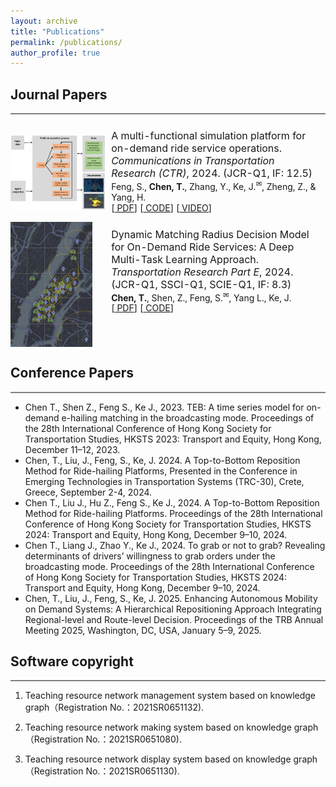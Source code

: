 ```yaml
---
layout: archive
title: "Publications"
permalink: /publications/
author_profile: true
---
```





## Journal Papers

<hr style="height:2px;border-width:0;color:gray;background-color:gray" />

<table style="width:100%;border:0px;border-spacing:0px;border-collapse:separate;margin-right:auto;margin-left:auto;"><tbody>


<tr onmouseout="font_stop()" onmouseover="font_start()" bgcolor="">
    <td style="padding: 0px; padding-bottom: 0px; width: 30%; vertical-align: middle;">
        <img src="/images/research/feng2023multi.png" style="max-height: 200px; width: auto; display: block;">
    </td>
    <td style="padding: 10px; padding-bottom: 0px; width: 70%; vertical-align: top;">
        <font size="3">  
            A multi-functional simulation platform for on-demand ride service operations.
            <em>Communications in Transportation Research (CTR)</em>, 2024. (JCR-Q1, IF: 12.5)
        </font>
        <br>
        Feng, S., <strong>Chen, T.</strong>, Zhang, Y., Ke, J.<sup>✉</sup>, Zheng, Z., & Yang, H.
        <br>
        [<a href="https://arxiv.org/pdf/2303.12336"><i class="fa fa-file-pdf-o" aria-hidden="true"></i> PDF</a>]
        [<a href="https://github.com/HKU-Smart-Mobility-Lab/Transportation_Simulator"><i class="fa fa-file-pdf-o" aria-hidden="true"></i> CODE</a>]
        [<a href="https://youtu.be/q25L7lr77ms"><i class="fa fa-file-pdf-o" aria-hidden="true"></i> VIDEO</a>]
        <br>
        <p></p>
    </td>
</tr>

<tr onmouseout="font_stop()" onmouseover="font_start()" bgcolor="">
  <td style="padding:0px;padding-bottom: 0px;width:30%;vertical-align:middle">
    <img src="/images/research/order-matching.jpg" style="max-height: 200px; width: auto; display: block;">
  </td>
  <td style="padding:10px;padding-bottom: 0px;width:70%;vertical-align:top">
    <font size=3>  
      Dynamic Matching Radius Decision Model for On-Demand Ride Services: A Deep Multi-Task Learning Approach.
      <em>Transportation Research Part E</em>, 2024. (JCR-Q1, SSCI-Q1, SCIE-Q1, IF: 8.3)
    </font>
    <br>
    <strong>Chen, T.</strong>, Shen, Z., Feng, S.<sup>✉</sup>, Yang L., Ke, J.
    <br>
    [<a href=""><i class="fa fa-file-pdf-o" aria-hidden="true"></i> PDF</a>]
    [<a href="https://github.com/HKU-Smart-Mobility-Lab/DL-MRD-Broadcasting"><i class="fa fa-file-pdf-o" aria-hidden="true"></i> CODE</a>]
    <br>
    <p></p>
  </td>
</tr>


</tbody>
</table>

## Conference Papers
<hr style="height:2px;border-width:0;color:gray;background-color:gray" />

- Chen T., Shen Z., Feng S., Ke J., 2023. TEB: A time series model for on-demand e-hailing matching in the broadcasting mode. Proceedings of the 28th International Conference of Hong Kong Society for Transportation Studies, HKSTS 2023: Transport and Equity, Hong Kong, December 11–12, 2023.
- Chen, T., Liu, J., Feng, S., Ke, J. 2024. A Top-to-Bottom Reposition Method for Ride-hailing Platforms, Presented in the Conference in Emerging Technologies in Transportation Systems (TRC-30), Crete, Greece, September 2-4, 2024.
- Chen T., Liu J., Hu Z., Feng S., Ke J., 2024. A Top-to-Bottom Reposition Method for Ride-hailing Platforms. Proceedings of the 28th International Conference of Hong Kong Society for Transportation Studies, HKSTS 2024: Transport and Equity, Hong Kong, December 9–10, 2024.
- Chen T., Liang J., Zhao Y., Ke J., 2024. To grab or not to grab? Revealing determinants of drivers’ willingness to grab orders under the broadcasting mode. Proceedings of the 28th International Conference of Hong Kong Society for Transportation Studies, HKSTS 2024: Transport and Equity, Hong Kong, December 9–10, 2024.
- Chen, T., Liu, J., Feng, S., Ke, J. 2025. Enhancing Autonomous Mobility on Demand Systems: A Hierarchical Repositioning Approach Integrating Regional-level and Route-level Decision. Proceedings of the TRB Annual Meeting 2025, Washington, DC, USA, January 5–9, 2025.

## Software copyright
<hr style="height:2px;border-width:0;color:gray;background-color:gray" />

1. Teaching resource network management system based on knowledge graph（Registration No.：2021SR0651132).

2. Teaching resource network making system based on knowledge graph（Registration No.：2021SR0651080).

3. Teaching resource network display system based on knowledge graph（Registration No.：2021SR0651130).

